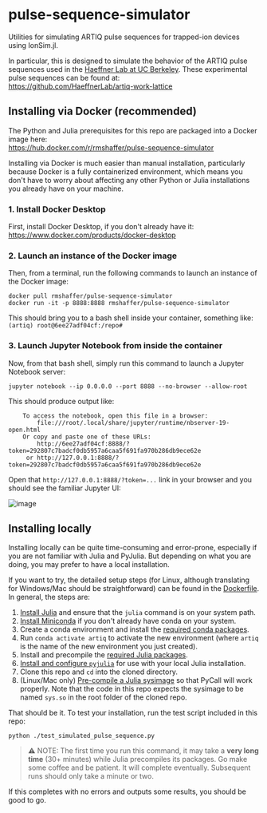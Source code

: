 # pulse-sequence-simulator
Utilities for simulating ARTIQ pulse sequences for trapped-ion devices using IonSim.jl.

In particular, this is designed to simulate the behavior of the ARTIQ pulse sequences used in the [Haeffner Lab at UC Berkeley](https://ions.berkeley.edu). These experimental pulse sequences can be found at:  
https://github.com/HaeffnerLab/artiq-work-lattice

## Installing via Docker (recommended)

The Python and Julia prerequisites for this repo are packaged into a Docker image here:  
https://hub.docker.com/r/rmshaffer/pulse-sequence-simulator

Installing via Docker is much easier than manual installation, particularly because Docker is a fully containerized environment, which means you don't have to worry about affecting any other Python or Julia installations you already have on your machine.

### 1. Install Docker Desktop
First, install Docker Desktop, if you don't already have it:
https://www.docker.com/products/docker-desktop

### 2. Launch an instance of the Docker image
Then, from a terminal, run the following commands to launch an instance of the Docker image:
```
docker pull rmshaffer/pulse-sequence-simulator
docker run -it -p 8888:8888 rmshaffer/pulse-sequence-simulator
```

This should bring you to a bash shell inside your container, something like:  
`(artiq) root@6ee27adf04cf:/repo#`

### 3. Launch Jupyter Notebook from inside the container
Now, from that bash shell, simply run this command to launch a Jupyter Notebook server:
```
jupyter notebook --ip 0.0.0.0 --port 8888 --no-browser --allow-root
```

This should produce output like:
```
    To access the notebook, open this file in a browser:
        file:///root/.local/share/jupyter/runtime/nbserver-19-open.html
    Or copy and paste one of these URLs:
        http://6ee27adf04cf:8888/?token=292807c7badcf0db5957a6caa5f691fa970b286db9ece62e
     or http://127.0.0.1:8888/?token=292807c7badcf0db5957a6caa5f691fa970b286db9ece62e
```

Open that `http://127.0.0.1:8888/?token=...` link in your browser and you should see the familiar Jupyter UI:

![image](https://user-images.githubusercontent.com/3620100/130338466-a4d2fcff-5fb3-421b-a2b0-a93bbf887946.png)

## Installing locally

Installing locally can be quite time-consuming and error-prone, especially if you are not familiar with Julia and PyJulia. But depending on what you are doing, you may prefer to have a local installation.

If you want to try, the detailed setup steps (for Linux, although translating for Windows/Mac should be straightforward) can be found in the [Dockerfile](./Dockerfile). In general, the steps are:
1. [Install Julia](https://julialang.org/downloads/) and ensure that the `julia` command is on your system path.
2. [Install Miniconda](https://docs.conda.io/en/latest/miniconda.html) if you don't already have conda on your system.
3. Create a conda environment and install the [required conda packages](https://github.com/rmshaffer/pulse-sequence-simulator/blob/d572d61b869c4d31da48753d229fb3be4ffa7caf/Dockerfile#L14-L17).
4. Run `conda activate artiq` to activate the new environment (where `artiq` is the name of the new environment you just created).
5. Install and precompile the [required Julia packages](https://github.com/rmshaffer/pulse-sequence-simulator/blob/d572d61b869c4d31da48753d229fb3be4ffa7caf/Dockerfile#L27-L45).
6. [Install and configure `pyjulia`](https://github.com/rmshaffer/pulse-sequence-simulator/blob/d572d61b869c4d31da48753d229fb3be4ffa7caf/Dockerfile#L47-L49) for use with your local Julia installation.
7. Clone this repo and `cd` into the cloned directory.
8. (Linux/Mac only) [Pre-compile a Julia sysimage](https://github.com/rmshaffer/pulse-sequence-simulator/blob/d572d61b869c4d31da48753d229fb3be4ffa7caf/Dockerfile#L55-L56) so that PyCall will work properly. Note that the code in this repo expects the sysimage to be named `sys.so` in the root folder of the cloned repo.

That should be it. To test your installation, run the test script included in this repo:
```
python ./test_simulated_pulse_sequence.py
```
> ⚠️ NOTE: The first time you run this command, it may take a **very long time** (30+ minutes) while Julia precompiles its packages. Go make some coffee and be patient. It will complete eventually. Subsequent runs should only take a minute or two. 

If this completes with no errors and outputs some results, you should be good to go.

